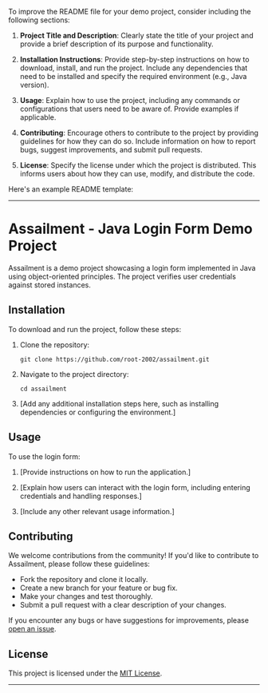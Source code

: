 To improve the README file for your demo project, consider including the following sections:

1. **Project Title and Description**: Clearly state the title of your project and provide a brief description of its purpose and functionality.

2. **Installation Instructions**: Provide step-by-step instructions on how to download, install, and run the project. Include any dependencies that need to be installed and specify the required environment (e.g., Java version).

3. **Usage**: Explain how to use the project, including any commands or configurations that users need to be aware of. Provide examples if applicable.

4. **Contributing**: Encourage others to contribute to the project by providing guidelines for how they can do so. Include information on how to report bugs, suggest improvements, and submit pull requests.

5. **License**: Specify the license under which the project is distributed. This informs users about how they can use, modify, and distribute the code.

Here's an example README template:

---

# Assailment - Java Login Form Demo Project

Assailment is a demo project showcasing a login form implemented in Java using object-oriented principles. The project verifies user credentials against stored instances.

## Installation

To download and run the project, follow these steps:

1. Clone the repository:

   ```
   git clone https://github.com/root-2002/assailment.git
   ```

2. Navigate to the project directory:

   ```
   cd assailment
   ```

3. [Add any additional installation steps here, such as installing dependencies or configuring the environment.]

## Usage

To use the login form:

1. [Provide instructions on how to run the application.]

2. [Explain how users can interact with the login form, including entering credentials and handling responses.]

3. [Include any other relevant usage information.]

## Contributing

We welcome contributions from the community! If you'd like to contribute to Assailment, please follow these guidelines:

- Fork the repository and clone it locally.
- Create a new branch for your feature or bug fix.
- Make your changes and test thoroughly.
- Submit a pull request with a clear description of your changes.

If you encounter any bugs or have suggestions for improvements, please [open an issue](https://github.com/root-2002/assailment/issues).

## License

This project is licensed under the [MIT License](LICENSE).

---
